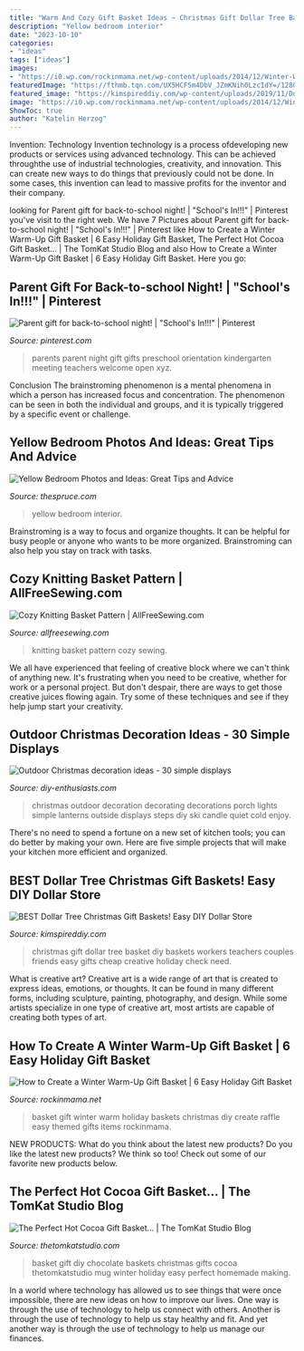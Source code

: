 ```yaml
---
title: "Warm And Cozy Gift Basket Ideas ~ Christmas Gift Dollar Tree Basket Diy Baskets Workers Teachers Couples Friends Easy Gifts Cheap Creative Holiday Check Need"
description: "Yellow bedroom interior"
date: "2023-10-10"
categories:
- "ideas"
tags: ["ideas"]
images:
- "https://i0.wp.com/rockinmama.net/wp-content/uploads/2014/12/Winter-Warm-Up-Gift-Basket.jpg?fit=597%2C900&amp;ssl=1"
featuredImage: "https://fthmb.tqn.com/UX5HCFSm4DbV_JZmKNih0LzcIdY=/1280x853/filters:fill(auto,1)/yellow-78322603-resized-58a6b9635f9b58a3c9d869a7.jpg"
featured_image: "https://kimspireddiy.com/wp-content/uploads/2019/11/Dollar-Tree-Christmas-Gift-Basket-Ideas-DIY.jpg"
image: "https://i0.wp.com/rockinmama.net/wp-content/uploads/2014/12/Winter-Warm-Up-Gift-Basket.jpg?fit=597%2C900&amp;ssl=1"
ShowToc: true
author: "Katelin Herzog"
---
```



Invention: Technology
Invention technology is a process ofdeveloping new products or services using advanced technology. This can be achieved throughthe use of industrial technologies, creativity, and innovation. This can create new ways to do things that previously could not be done. In some cases, this invention can lead to massive profits for the inventor and their company.

	

		
looking for Parent gift for back-to-school night! | &quot;School&#039;s In!!!&quot; | Pinterest you've visit to the right web. We have 7 Pictures about Parent gift for back-to-school night! | &quot;School&#039;s In!!!&quot; | Pinterest like How to Create a Winter Warm-Up Gift Basket | 6 Easy Holiday Gift Basket, The Perfect Hot Cocoa Gift Basket... | The TomKat Studio Blog and also How to Create a Winter Warm-Up Gift Basket | 6 Easy Holiday Gift Basket. Here you go:
		
    
## Parent Gift For Back-to-school Night! | &quot;School&#039;s In!!!&quot; | Pinterest

<img loading=lazy src="https://s-media-cache-ak0.pinimg.com/736x/d2/e3/5f/d2e35fd4af607ed5accbf01068502d58.jpg" onerror="this.onerror=null;this.src='https://tse2.mm.bing.net/th?id=OIP.VRrMGgKeIGc67GzohQ5cxAHaJ3&amp;pid=15.1';" alt="Parent gift for back-to-school night! | &quot;School&#039;s In!!!&quot; | Pinterest">

_Source: pinterest.com_

>parents parent night gift gifts preschool orientation kindergarten meeting teachers welcome open xyz. 

	

Conclusion
The brainstroming phenomenon is a mental phenomena in which a person has increased focus and concentration. The phenomenon can be seen in both the individual and groups, and it is typically triggered by a specific event or challenge.

    
## Yellow Bedroom Photos And Ideas: Great Tips And Advice

<img loading=lazy src="https://fthmb.tqn.com/UX5HCFSm4DbV_JZmKNih0LzcIdY=/1280x853/filters:fill(auto,1)/yellow-78322603-resized-58a6b9635f9b58a3c9d869a7.jpg" onerror="this.onerror=null;this.src='https://tse3.mm.bing.net/th?id=OIP.JqDYpZpch930F34zndvrhwHaE7&amp;pid=15.1';" alt="Yellow Bedroom Photos and Ideas: Great Tips and Advice">

_Source: thespruce.com_

>yellow bedroom interior. 

	

Brainstroming is a way to focus and organize thoughts. It can be helpful for busy people or anyone who wants to be more organized. Brainstroming can also help you stay on track with tasks.

    
## Cozy Knitting Basket Pattern | AllFreeSewing.com

<img loading=lazy src="http://irepo.primecp.com/2016/07/293162/Cozy-Knitting-Basket_ExtraLarge1000_ID-1796654.jpg?v=1796654" onerror="this.onerror=null;this.src='https://tse2.mm.bing.net/th?id=OIP.Sio4oNl5oqxzFGmEYYZtZgHaHB&amp;pid=15.1';" alt="Cozy Knitting Basket Pattern | AllFreeSewing.com">

_Source: allfreesewing.com_

>knitting basket pattern cozy sewing. 

	

We all have experienced that feeling of creative block where we can't think of anything new. It's frustrating when you need to be creative, whether for work or a personal project. But don't despair, there are ways to get those creative juices flowing again. Try some of these techniques and see if they help jump start your creativity.

    
## Outdoor Christmas Decoration Ideas - 30 Simple Displays

<img loading=lazy src="http://www.diy-enthusiasts.com/wp-content/uploads/2013/11/porch-christmas-decoration-ideas-lanterns-red-lights.jpeg" onerror="this.onerror=null;this.src='https://tse3.mm.bing.net/th?id=OIP.lREVYxg74Av_0lwks4g5xQHaJ4&amp;pid=15.1';" alt="Outdoor Christmas decoration ideas - 30 simple displays">

_Source: diy-enthusiasts.com_

>christmas outdoor decoration decorating decorations porch lights simple lanterns outside displays steps diy ski candle quiet cold enjoy. 

	

There's no need to spend a fortune on a new set of kitchen tools; you can do better by making your own. Here are five simple projects that will make your kitchen more efficient and organized.

    
## BEST Dollar Tree Christmas Gift Baskets! Easy DIY Dollar Store

<img loading=lazy src="https://kimspireddiy.com/wp-content/uploads/2019/11/Dollar-Tree-Christmas-Gift-Basket-Ideas-DIY.jpg" onerror="this.onerror=null;this.src='https://tse2.mm.bing.net/th?id=OIP.Uhgd6FUSKXUpNMv1QZlfJQHaLH&amp;pid=15.1';" alt="BEST Dollar Tree Christmas Gift Baskets! Easy DIY Dollar Store">

_Source: kimspireddiy.com_

>christmas gift dollar tree basket diy baskets workers teachers couples friends easy gifts cheap creative holiday check need. 

	

What is creative art?
Creative art is a wide range of art that is created to express ideas, emotions, or thoughts. It can be found in many different forms, including sculpture, painting, photography, and design. While some artists specialize in one type of creative art, most artists are capable of creating both types of art.

    
## How To Create A Winter Warm-Up Gift Basket | 6 Easy Holiday Gift Basket

<img loading=lazy src="https://i0.wp.com/rockinmama.net/wp-content/uploads/2014/12/Winter-Warm-Up-Gift-Basket.jpg?fit=597%2C900&amp;ssl=1" onerror="this.onerror=null;this.src='https://tse4.mm.bing.net/th?id=OIP.GDbL9GlM9IgSe3jmJAlwAgHaLK&amp;pid=15.1';" alt="How to Create a Winter Warm-Up Gift Basket | 6 Easy Holiday Gift Basket">

_Source: rockinmama.net_

>basket gift winter warm holiday baskets christmas diy create raffle easy themed gifts items rockinmama. 

	

NEW PRODUCTS: What do you think about the latest new products?
Do you like the latest new products? We think so too! Check out some of our favorite new products below.

    
## The Perfect Hot Cocoa Gift Basket... | The TomKat Studio Blog

<img loading=lazy src="http://www.thetomkatstudio.com/wp-content/uploads/2014/11/Hot-Chocolate-Basket-5.jpg" onerror="this.onerror=null;this.src='https://tse3.mm.bing.net/th?id=OIP.eHeQsTHTZR5__qkFS_zyZAHaLH&amp;pid=15.1';" alt="The Perfect Hot Cocoa Gift Basket... | The TomKat Studio Blog">

_Source: thetomkatstudio.com_

>basket gift diy chocolate baskets christmas gifts cocoa thetomkatstudio mug winter holiday easy perfect homemade making. 

	

In a world where technology has allowed us to see things that were once impossible, there are new ideas on how to improve our lives. One way is through the use of technology to help us connect with others. Another is through the use of technology to help us stay healthy and fit. And yet another way is through the use of technology to help us manage our finances.


